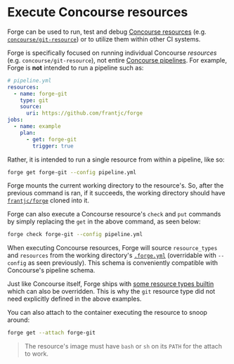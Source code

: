 # Execute Concourse resources

Forge can be used to run, test and debug [Concourse resources](https://concourse-ci.org/resources.html) (e.g. [`concourse/git-resource`](https://github.com/concourse/git-resource)) or to utilize them within other CI systems.

Forge is specifically focused on running individual Concourse _resources_ (e.g. `concourse/git-resource`), not entire [Concourse pipelines](https://concourse-ci.org/pipelines.html). For example, Forge is **not** intended to run a pipeline such as:

```yml
# pipeline.yml
resources:
  - name: forge-git
    type: git
    source:
      uri: https://github.com/frantjc/forge
jobs:
  - name: example
    plan:
      - get: forge-git
        trigger: true
```

Rather, it is intended to run a single resource from within a pipeline, like so:

```sh
forge get forge-git --config pipeline.yml
```

Forge mounts the current working directory to the resource's. So, after the previous command is ran, if it succeeds, the working directory should have [`frantjc/forge`](https://github.com/frantjc/forge) cloned into it.

Forge can also execute a Concourse resource's `check` and `put` commands by simply replacing the `get` in the above command, as seen below:

```sh
forge check forge-git --config pipeline.yml
```

When executing Concourse resources, Forge will source `resource_types` and `resources` from the working directory's [`.forge.yml`](../.forge.yml) (overridable with `--config` as seen previously). This schema is conveniently compatible with Concourse's pipeline schema.

Just like Concourse itself, Forge ships with [some resource types builtin](../concourse/builtin.go) which can also be overridden. This is why the `git` resource type did not need explicitly defined in the above examples.

You can also attach to the container executing the resource to snoop around:

```sh
forge get --attach forge-git
```

> The resource's image must have `bash` or `sh` on its `PATH` for the attach to work.
